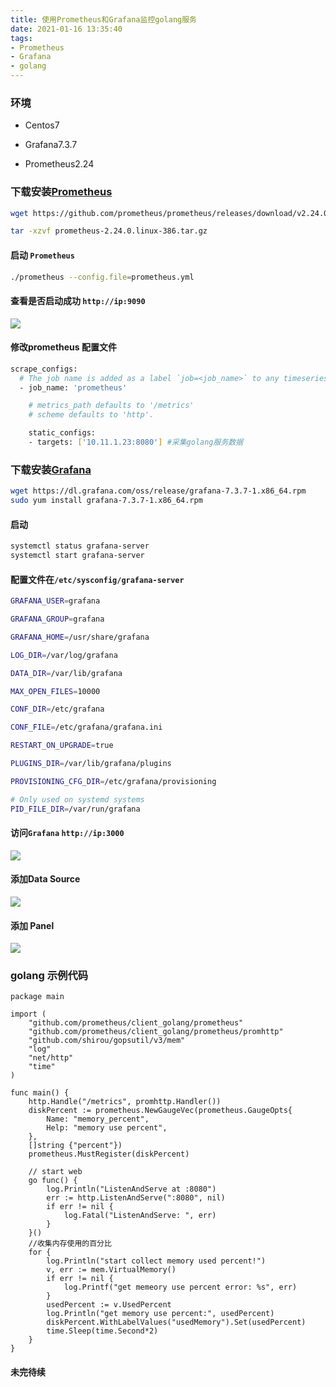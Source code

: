 ```yaml
---
title: 使用Prometheus和Grafana监控golang服务
date: 2021-01-16 13:35:40
tags:
- Prometheus
- Grafana
- golang
---
```


### 环境

- Centos7

- Grafana7.3.7
- Prometheus2.24

### 下载安装[Prometheus](https://prometheus.io/download/)

~~~bash
wget https://github.com/prometheus/prometheus/releases/download/v2.24.0/prometheus-2.24.0.linux-386.tar.gz

tar -xzvf prometheus-2.24.0.linux-386.tar.gz
~~~

#### 启动 `Prometheus`

~~~bash
./prometheus --config.file=prometheus.yml
~~~

#### 查看是否启动成功 `http://ip:9090`

![](../imgs/grafana/prometheus-home.png)

<!--more-->

#### 修改prometheus 配置文件

~~~bash
scrape_configs:
  # The job name is added as a label `job=<job_name>` to any timeseries scraped from this config.
  - job_name: 'prometheus'

    # metrics_path defaults to '/metrics'
    # scheme defaults to 'http'.

    static_configs:
    - targets: ['10.11.1.23:8080'] #采集golang服务数据
~~~

### 下载安装[Grafana](https://grafana.com/grafana/download)

~~~bash
wget https://dl.grafana.com/oss/release/grafana-7.3.7-1.x86_64.rpm
sudo yum install grafana-7.3.7-1.x86_64.rpm
~~~

#### 启动

~~~bash
systemctl status grafana-server
systemctl start grafana-server
~~~

#### 配置文件在`/etc/sysconfig/grafana-server`

~~~bash
GRAFANA_USER=grafana

GRAFANA_GROUP=grafana

GRAFANA_HOME=/usr/share/grafana

LOG_DIR=/var/log/grafana

DATA_DIR=/var/lib/grafana

MAX_OPEN_FILES=10000

CONF_DIR=/etc/grafana

CONF_FILE=/etc/grafana/grafana.ini

RESTART_ON_UPGRADE=true

PLUGINS_DIR=/var/lib/grafana/plugins

PROVISIONING_CFG_DIR=/etc/grafana/provisioning

# Only used on systemd systems
PID_FILE_DIR=/var/run/grafana
~~~

#### 访问`Grafana` `http://ip:3000`

![](../imgs/grafana/grafana-home.png)

#### 添加Data Source

![](../imgs/grafana/grafana-add-source.png)

#### 添加 Panel

![](../imgs/grafana/grafana-mem-panel.png)

### golang 示例代码

~~~golang
package main

import (
    "github.com/prometheus/client_golang/prometheus"
    "github.com/prometheus/client_golang/prometheus/promhttp"
    "github.com/shirou/gopsutil/v3/mem"
    "log"
    "net/http"
    "time"
)

func main() {
    http.Handle("/metrics", promhttp.Handler())
    diskPercent := prometheus.NewGaugeVec(prometheus.GaugeOpts{
        Name: "memory_percent",
        Help: "memory use percent",
    },
    []string {"percent"})
    prometheus.MustRegister(diskPercent)

    // start web
    go func() {
        log.Println("ListenAndServe at :8080")
        err := http.ListenAndServe(":8080", nil)
        if err != nil {
            log.Fatal("ListenAndServe: ", err)
        }
    }()
    //收集内存使用的百分比
    for {
        log.Println("start collect memory used percent!")
        v, err := mem.VirtualMemory()
        if err != nil {
            log.Printf("get memeory use percent error: %s", err)
        }
        usedPercent := v.UsedPercent
        log.Println("get memory use percent:", usedPercent)
        diskPercent.WithLabelValues("usedMemory").Set(usedPercent)
        time.Sleep(time.Second*2)
    }
}
~~~

#### 未完待续